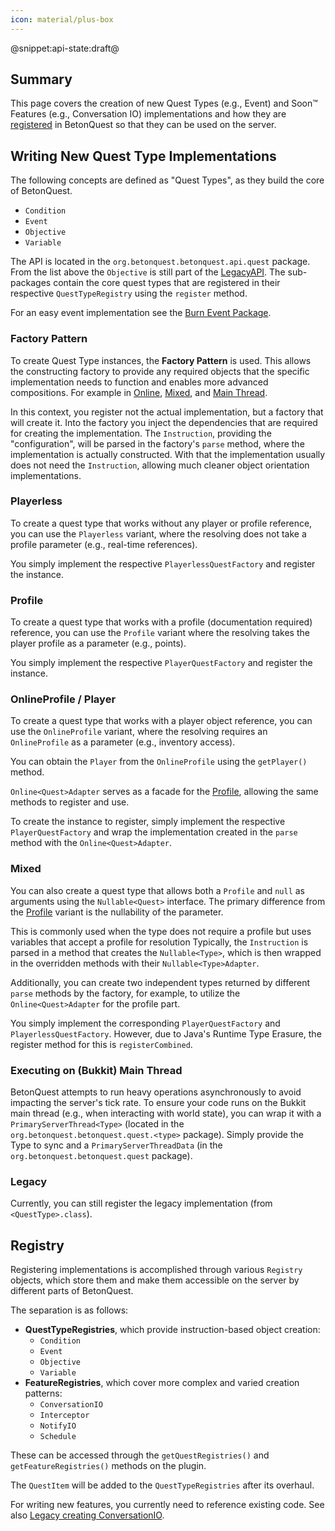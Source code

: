 ```yaml
---
icon: material/plus-box
---
```

@snippet:api-state:draft@
## Summary

This page covers the creation of new Quest Types (e.g., Event) and Soon™ Features (e.g., Conversation IO) 
implementations and how they are [registered](#registry) in BetonQuest so that they can be used on the server.

## Writing New Quest Type Implementations

The following concepts are defined as "Quest Types", as they build the core of BetonQuest.

- `Condition`
- `Event`
- `Objective`
- `Variable`

The API is located in the `org.betonquest.betonquest.api.quest` package.
From the list above the `Objective` is still part of the [LegacyAPI](Legacy-API.md#writing-objectives).
The sub-packages contain the core quest types that are registered in their respective `QuestTypeRegistry` using
the `register` method.

For an easy event implementation see the
[Burn Event Package](https://github.com/BetonQuest/BetonQuest/tree/main/src/main/java/org/betonquest/betonquest/quest/event/burn).

### Factory Pattern

To create Quest Type instances, the **Factory Pattern** is used.
This allows the constructing factory to provide any required objects that the specific implementation needs to function
and enables more advanced compositions. For example in [Online](#onlineprofile-player), [Mixed](#mixed),
and [Main Thread](#executing-on-bukkit-main-thread).

In this context, you register not the actual implementation, but a factory that will create it.
Into the factory you inject the dependencies that are required for creating the implementation.
The `Instruction`, providing the "configuration", will be parsed in the factory's `parse` method,
where the implementation is actually constructed.
With that the implementation usually does not need the `Instruction`, allowing much cleaner object orientation 
implementations.

### Playerless

To create a quest type that works without any player or profile reference, you can use the `Playerless` variant,
where the resolving does not take a profile parameter (e.g., real-time references).

You simply implement the respective `PlayerlessQuestFactory` and register the instance.

### Profile

To create a quest type that works with a profile (documentation required) reference, you can use the `Profile` variant
where the resolving takes the player profile as a parameter (e.g., points).

You simply implement the respective `PlayerQuestFactory` and register the instance.

### OnlineProfile / Player

To create a quest type that works with a player object reference, you can use the `OnlineProfile` variant,
where the resolving requires an `OnlineProfile` as a parameter (e.g., inventory access).

You can obtain the `Player` from the `OnlineProfile` using the `getPlayer()` method.

`Online<Quest>Adapter` serves as a facade for the [Profile](#profile), allowing the same methods to register and use.

To create the instance to register, simply implement the respective `PlayerQuestFactory` and wrap the implementation
created in the `parse` method with the `Online<Quest>Adapter`.

### Mixed

You can also create a quest type that allows both a `Profile` and `null` as arguments using the `Nullable<Quest>`
interface. The primary difference from the [Profile](#profile) variant is the nullability of the parameter.

This is commonly used when the type does not require a profile but uses variables that accept a profile for resolution
Typically, the `Instruction` is parsed in a method that creates the `Nullable<Type>`, which is then wrapped in the
overridden methods with their `Nullable<Type>Adapter`.

Additionally, you can create two independent types returned by different `parse` methods by the factory,
for example, to utilize the `Online<Quest>Adapter` for the profile part.

You simply implement the corresponding `PlayerQuestFactory` and `PlayerlessQuestFactory`.
However, due to Java's Runtime Type Erasure, the register method for this is `registerCombined`.

### Executing on (Bukkit) Main Thread

BetonQuest attempts to run heavy operations asynchronously to avoid impacting the server's tick rate.
To ensure your code runs on the Bukkit main thread (e.g., when interacting with world state), you can wrap it
with a `PrimaryServerThread<Type>` (located in the `org.betonquest.betonquest.quest.<type>` package).
Simply provide the Type to sync and a `PrimaryServerThreadData` (in the `org.betonquest.betonquest.quest` package).

### Legacy

Currently, you can still register the legacy implementation (from `<QuestType>.class`).

## Registry

Registering implementations is accomplished through various `Registry` objects,
which store them and make them accessible on the server by different parts of BetonQuest.

The separation is as follows:

- **QuestTypeRegistries**, which provide instruction-based object creation:
  - `Condition`
  - `Event`
  - `Objective`
  - `Variable`
- **FeatureRegistries**, which cover more complex and varied creation patterns:
  - `ConversationIO`
  - `Interceptor`
  - `NotifyIO`
  - `Schedule`

These can be accessed through the `getQuestRegistries()` and `getFeatureRegistries()` methods on the plugin.

The `QuestItem` will be added to the `QuestTypeRegistries` after its overhaul.

For writing new features, you currently need to reference existing code.
See also [Legacy creating ConversationIO](Legacy-API.md#creating-additional-conversation-inputoutput-methods).
